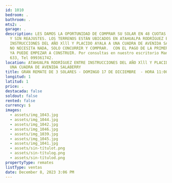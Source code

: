 ```yaml
---
id: 1010
bedroom: .
bathroom: .
mts2: .
garage: .
description: LES DAMOS LA OPORTUNIDAD DE COMPRAR SU SOLAR EN 48 CUOTAS EN PESOS
  Y SIN REAJUSTES. LOS TERRENOS ESTÁN UBICADOS EN ATAHUALPA RODRÍGUEZ ENTRE
  INSTRUCCIONES DEL AÑO Xlll Y PLACIDO AYALA A UNA CUADRA DE AVENIDA SALABERRY.
  NO NECESITA NADA, SOLO CONCURRIR Y COMPRAR.  CON EL PAGO DE LA PRIMERA CUOTA
  YA PUEDE EMPEZAR A CONSTRUIR. Por consultas en nuestro escritorio Manuel Oribe
  633, Tel 099361742.
location: ATAHUALPA RODRÍGUEZ ENTRE INSTRUCCIONES DEL AÑO Xlll Y PLACIDO AYALA A
  UNA CUADRA DE AVENIDA SALABERRY
title: GRAN REMATE DE 3 SOLARES - DOMINGO 17 DE DICIEMBRE  - HORA 11:00
longitud: 1
latitud: 1
price: .
destacada: false
soldout: false
rented: false
currency: $
images:
  - assets/img_1043.jpg
  - assets/img_1044.jpg
  - assets/img_1042.jpg
  - assets/img_1046.jpg
  - assets/img_1039.jpg
  - assets/img_1045.jpg
  - assets/img_1041.jpg
  - assets/sin-títulot.png
  - assets/sin-títulog.png
  - assets/sin-títulod.png
propertyType: remates
listType: ventas
date: December 8, 2023 3:06 PM
---
```

